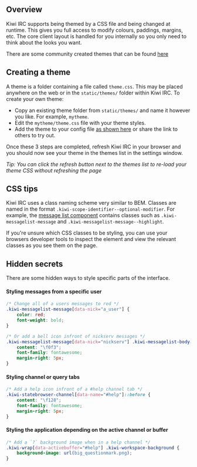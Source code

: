 ## Overview
Kiwi IRC supports being themed by a CSS file and being changed at runtime. This gives you full access to modify colours, paddings, margins, etc. The core client layout is handled for you internally so you only need to think about the looks you want.

There are some community created themes that can be found [here](Community-Created-Themes)

## Creating a theme
A theme is a folder containing a file called `theme.css`. This may be placed anywhere on the web or in the `static/themes/` folder within Kiwi IRC. To create your own theme:

- Copy an existing theme folder from `static/themes/` and name it however you like. For example, `mytheme`.
- Edit the `mytheme/theme.css` file with your theme styles.
- Add the theme to your config file [as shown here](https://github.com/kiwiirc/kiwiirc/wiki/Configuration#themes) or share the link to others to try out.

Once these 3 steps are completed, refresh Kiwi IRC in your browser and you should now see your theme in the themes list in the settings window.

*Tip: You can click the refresh button next to the themes list to re-load your theme CSS without refreshing the page*

## CSS tips
Kiwi IRC uses a class naming scheme very similar to BEM. Classes are named in the format `.kiwi-scope-identifier--optional-modifier`. For example, the [message list component](https://github.com/kiwiirc/kiwiirc/blob/master/src/components/MessageList.vue) contains classes such as `.kiwi-messagelist-message` and `.kiwi-messagelist-message--highlight`.

If you're unsure which CSS classes to be styling, you can use your browsers developer tools to inspect the element and view the relevant classes as you see them on the page.

## Hidden secrets
There are some hidden ways to style specific parts of the interface.
#### Styling messages from a specific user
~~~css
/* Change all of a users messages to red */
.kiwi-messagelist-message[data-nick="a_user"] {
    color: red;
    font-weight: bold;
}

/* Or add a bell icon infront of nickserv messages */
.kiwi-messagelist-message[data-nick="nickserv"] .kiwi-messagelist-body::before {
    content: "\f0f3";
    font-family: fontawesome;
    margin-right: 5px;
}
~~~

#### Styling channel or query tabs
~~~css
/* Add a help icon infront of a #help channel tab */
.kiwi-statebrowser-channel[data-name="#help"]::before {
    content: "\f128";
    font-family: fontawesome;
    margin-right: 5px;
}
~~~

#### Styling the application depending on the active channel or buffer
~~~css
/* Add a `?` background image when in a help channel */
.kiwi-wrap[data-activebuffer="#help"] .kiwi-workspace-background {
    background-image: url(big_questionmark.png);
}
~~~
